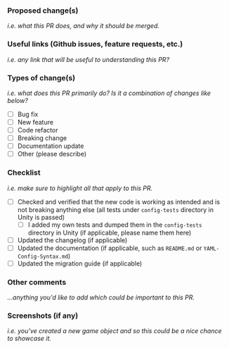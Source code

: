 ### Proposed change(s)
_i.e. what this PR does, and why it should be merged._

### Useful links (Github issues, feature requests, etc.)
_i.e. any link that will be useful to understanding this PR?_


### Types of change(s)
_i.e. what does this PR primarily do? Is it a combination of changes like below?_

- [ ] Bug fix
- [ ] New feature
- [ ] Code refactor
- [ ] Breaking change
- [ ] Documentation update
- [ ] Other (please describe)

### Checklist
_i.e. make sure to highlight all that apply to this PR._

- [ ] Checked and verified that the new code is working as intended and is not breaking anything else (all tests under `config-tests` directory in Unity is passed)
    - [ ] I added my own tests and dumped them in the `config-tests` directory in Unity (if applicable, please name them here)
- [ ] Updated the changelog (if applicable)
- [ ] Updated the documentation (if applicable, such as `README.md` or `YAML-Config-Syntax.md`)
- [ ] Updated the migration guide (if applicable)

### Other comments
_...anything you'd like to add which could be important to this PR._


### Screenshots (if any)
_i.e. you've created a new game object and so this could be a nice chance to showcase it._


